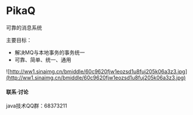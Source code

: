 PikaQ
=======

可靠的消息系统

主要目标：

- 解决MQ与本地事务的事务统一
- 可靠、简单、统一、通用

![http://ww1.sinaimg.cn/bmiddle/60c9620fjw1eozsd1u8fuj205k06a3z3.jpg](http://ww1.sinaimg.cn/bmiddle/60c9620fjw1eozsd1u8fuj205k06a3z3.jpg)

#### 联系·讨论

java技术QQ群：68373211